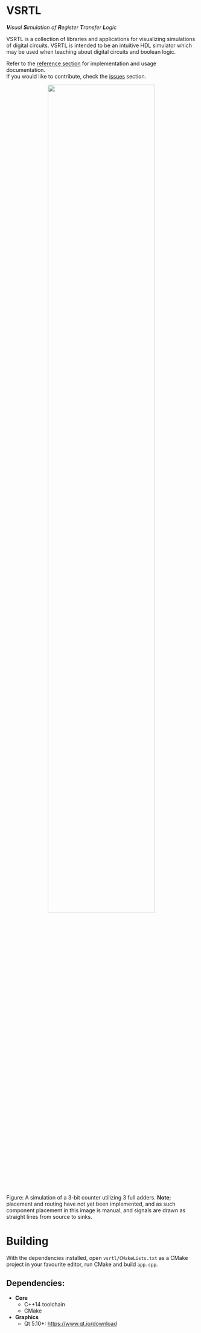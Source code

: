 # VSRTL
***V**isual **S**imulation of **R**egister **T**ransfer **L**ogic*

VSRTL is a collection of libraries and applications for visualizing simulations of digital circuits.
VSRTL is intended to be an intuitive HDL simulator which may be used when teaching about digital circuits and boolean logic. 

Refer to the [reference section](docs/README.md) for implementation and usage documentation.  
If you would like to contribute, check the [issues](https://github.com/mortbopet/vsrtl/issues) section.

<p align="center">
  <img src="https://github.com/mortbopet/vsrtl/blob/master/resources/gif1.gif?raw=true" width=75%/>
</p>

Figure: A simulation of a 3-bit counter utilizing 3 full adders. **Note**; placement and routing have not yet been implemented, and as such component placement in this image is manual, and signals are drawn as straight lines from source to sinks.


# Building
With the dependencies installed, open `vsrtl/CMakeLists.txt` as a CMake project in your favourite editor, run CMake and build `app.cpp`.
## Dependencies:
* **Core**
  * C++14 toolchain
  * CMake
* **Graphics**
  * Qt 5.10+: https://www.qt.io/download
